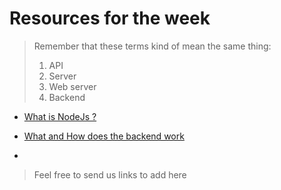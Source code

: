 # Resources for the week

> Remember that these terms kind of mean the same thing:
> 1) API
> 2) Server
> 3) Web server
> 4) Backend

- [What is NodeJs ?](https://www.youtube.com/watch?v=uVwtVBpw7RQ)

- [What and How does the backend work](https://www.youtube.com/watch?v=4r6WdaY3SOA)

- []()

> Feel free to send us links to add here
